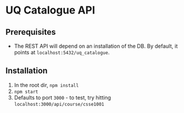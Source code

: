 # UQ Catalogue API

## Prerequisites

* The REST API will depend on an installation of the DB. By default, it points at `localhost:5432/uq_catalogue`.

## Installation

1. In the root dir, `npm install`
1. `npm start`
1. Defaults to port `3000` - to test, try hitting `localhost:3000/api/course/csse1001`
